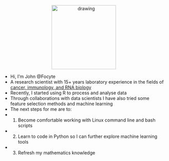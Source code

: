 <p align="center">
<img src="https://focyte.com/wp-content/uploads/2022/08/JFoster_Headshot-1466x2048.jpg" alt="drawing" width="200"/>
</p>

- Hi, I’m John @Focyte
- A research scientist with 15+ years laboratory experience in the fields of [cancer, immunology, and RNA biology](https://scholar.google.com/citations?user=Dy0vQoMAAAAJ&hl=en)
- Recently, I started using R to process and analyse data
- Through collaborations with data scientists I have also tried some feature selection methods and machine learning
- The next steps for me are to:
- 1. Become comfortable working with Linux command line and bash scripts
- 2. Learn to code in Python so I can further explore machine learning tools
- 3. Refresh my mathematics knowledge


<!---
focyte/focyte is a ✨ special ✨ repository because its `README.md` (this file) appears on your GitHub profile.
You can click the Preview link to take a look at your changes.
--->
